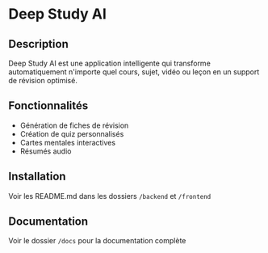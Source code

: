 # Deep Study AI

## Description
Deep Study AI est une application intelligente qui transforme automatiquement n'importe quel cours, sujet, vidéo ou leçon en un support de révision optimisé.

## Fonctionnalités
- Génération de fiches de révision
- Création de quiz personnalisés
- Cartes mentales interactives
- Résumés audio

## Installation
Voir les README.md dans les dossiers `/backend` et `/frontend`

## Documentation
Voir le dossier `/docs` pour la documentation complète 